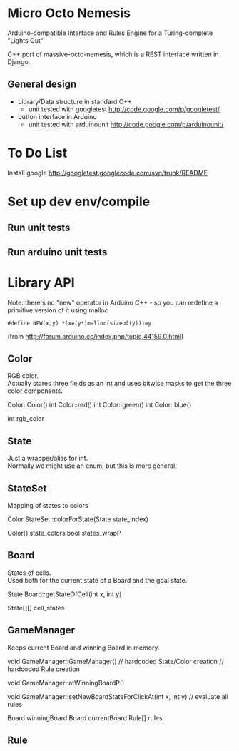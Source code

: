 Micro Octo Nemesis
==================

Arduino-compatible Interface and Rules Engine for a Turing-complete "Lights Out"

C++ port of massive-octo-nemesis, which is a REST interface written in Django.

General design
--------------

- Library/Data structure in standard C++
    - unit tested with googletest  http://code.google.com/p/googletest/
- button interface in Arduino
    - unit tested with arduinounit  http://code.google.com/p/arduinounit/


To Do List
==========

Install google
http://googletest.googlecode.com/svn/trunk/README

Set up dev env/compile
======================

Run unit tests
--------------


Run arduino unit tests
----------------------


Library API
===========

Note: there's no "new" operator in Arduino C++ -
so you can redefine a primitive version of it using malloc

    #define NEW(x,y) *(x=(y*)malloc(sizeof(y)))=y

(from http://forum.arduino.cc/index.php/topic,44159.0.html)

Color
-----

RGB color.  
Actually stores three fields as an int and uses bitwise masks to get the three color components.

Color::Color()
int Color::red()
int Color::green()
int Color::blue()

int rgb_color

State
-----

Just a wrapper/alias for int.  
Normally we might use an enum, but this is more general.

StateSet
--------

Mapping of states to colors

Color StateSet::colorForState(State state_index)

Color[] state_colors
bool states_wrapP

Board
-----

States of cells.  
Used both for the current state of a Board and the goal state.

State Board::getStateOfCell(int x, int y)

State[][] cell_states


GameManager
-----------

Keeps current Board and winning Board in memory.

void GameManager::GameManager()
// hardcoded State/Color creation
// hardcoded Rule creation

void GameManager::atWinningBoardP()

void GameManager::setNewBoardStateForClickAt(int x, int y)
// evaluate all rules

Board winningBoard
Board currentBoard
Rule[]  rules

Rule
----





